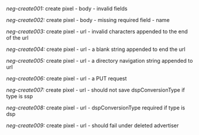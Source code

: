 *neg-create001:* create pixel - body - invalid fields

*neg-create002:* create pixel - body - missing required field - name

*neg-create003:* create pixel - url - invalid characters appended to the end of the url

*neg-create004:* create pixel - url - a blank string appended to end the url

*neg-create005:* create pixel - url - a directory navigation string appended to url

*neg-create006:* create pixel - url - a PUT request

*neg-create007:* create pixel - url - should not save dspConversionType if type is ssp

*neg-create008:* create pixel - url - dspConversionType required if type is dsp

*neg-create009:* create pixel - url - should fail under deleted advertiser